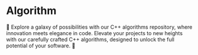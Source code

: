# Algorithm
🌟 Explore a galaxy of possibilities with our C++ algorithms repository, where innovation meets elegance in code. Elevate your projects to new heights with our carefully crafted C++ algorithms, designed to unlock the full potential of your software. 🚀
